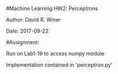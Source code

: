 #Machine Learning HW2: Perceptrons

Author: David R. Winer

Date: 2017-09-22

#Assignment:


Run on Lab1-19 to access numpy module

Implementation contained in 'perceptron.py'